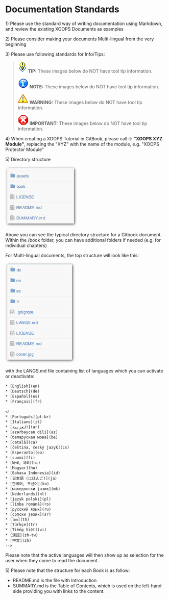 # Documentation Standards

1\) Please use the standard way of writing documentation using Markdown, and review the existing XOOPS Documents as examples

2\) Please consider making your documents Multi-lingual from the very beginning

3\) Please use following standards for Info/Tips:

> ![image001.png](../../.gitbook/assets/tips.gif) **TIP:** These images below do NOT have tool tip information.
>
> ![image001.png](../../.gitbook/assets/info.png) **NOTE:** These images below do NOT have tool tip information.
>
> ![image001.png](../../.gitbook/assets/important.png) **WARNING:** These images below do NOT have tool tip information.
>
> ![image001.png](../../.gitbook/assets/stop%20%281%29.png) **IMPORTANT:** These images below do NOT have tool tip information.

4\) When creating a XOOPS Tutorial in GitBook, please call it: **"XOOPS XYZ Module"**, replacing the "XYZ" with the name of the module, e.g. "XOOPS Protector Module"

5\) Directory structure

![image001.png](../../.gitbook/assets/directorystructure%20%281%29.jpg)

Above you can see the typical directory structure for a Gitbook document. Within the /book folder, you can have additional folders if needed \(e.g. for individual chapters\)

For Multi-lingual documents, the top structure will look like this:

![image001.png](../../.gitbook/assets/directorystructure_international.png)

with the LANGS.md file containing list of languages which you can activate or deactivate:

```text
* [English](en)
* [Deutsch](de)
* [Español](es)
* [Français](fr)

<!--
* [Português](pt-br)
* [Italiano](it)
* [العربية](ar)
* [azərbaycan dili](az)
* [беларуская мова](be)
* [català](ca)
* [čeština, český jazyk](cs)
* [Esperanto](eo)
* [suomi](fi)
* [हिन्दी, हिंदी](hi)
* [Magyar](hu)
* [Bahasa Indonesia](id)
* [日本語 (にほんご)](ja)
* [한국어, 조선어](ko)
* [македонски јазик](mk)
* [Nederlands](nl)
* [język polski](pl)
* [limba română](ro)
* [русский язык](ru)
* [српски језик](sr)
* [ไทย](th)
* [Türkçe](tr)
* [Tiếng Việt](vi)
* [漢語](zh-tw)
* [中文](zh)
-->
```

Please note that the active languages will then show up as selection for the user when they come to read the document.

5\) Please note that the structure for each Book is as follow:

* README.md is the file with Introduction
* SUMMARY.md is the Table of Contents, which is used on the left-hand side providing you with links to the content.

